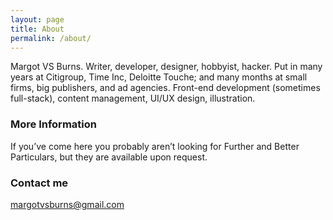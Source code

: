 ```yaml
---
layout: page
title: About
permalink: /about/
---
```


Margot VS Burns. Writer, developer, designer, hobbyist, hacker. Put in many years at Citigroup, Time Inc, Deloitte Touche; and many months at small firms, big publishers, and ad agencies. Front-end development (sometimes full-stack), content management, UI/UX design, illustration.

### More Information

If you’ve come here you probably aren’t looking for Further and Better Particulars, but they are available upon request.

### Contact me

[margotvsburns@gmail.com](mailto:margotvsburns@gmail.com)